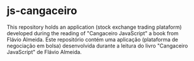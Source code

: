 # js-cangaceiro
This repository holds an application (stock exchange trading plataform) developed during the reading of "Cangaceiro JavaScript"  a book from Flávio Almeida. Este repositório contém uma aplicação (plataforma de negociação em bolsa) desenvolvida durante a leitura do livro "Cangaceiro JavaScript" de Flávio Almeida.

